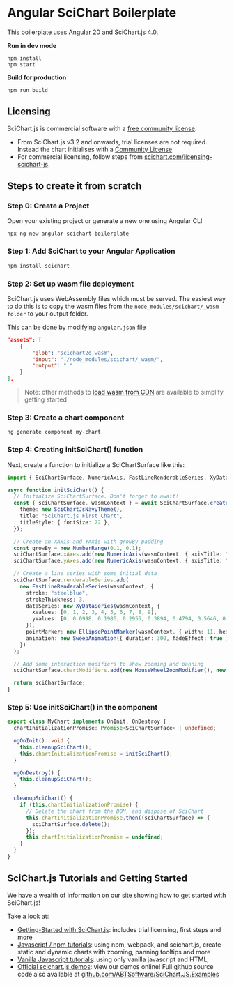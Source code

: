 # Angular SciChart Boilerplate

This boilerplate uses Angular 20 and SciChart.js 4.0.

**Run in dev mode**

```
npm install
npm start
```

**Build for production**

```
npm run build
```

## Licensing

SciChart.js is commercial software with a [free community license](https://scichart.com/community-licensing).

- From SciChart.js v3.2 and onwards, trial licenses are not required. Instead the chart initialises with a [Community License](https://scichart.com/community-licensing)
- For commercial licensing, follow steps from [scichart.com/licensing-scichart-js](https://scichart.com/licensing-scichart-js).

## Steps to create it from scratch

### Step 0: Create a Project

Open your existing project or generate a new one using Angular CLI

`npx ng new angular-scichart-boilerplate`

### Step 1: Add SciChart to your Angular Application

```bash
npm install scichart
```

### Step 2: Set up wasm file deployment

SciChart.js uses WebAssembly files which must be served. The easiest way to do this is to copy the wasm files from the `node_modules/scichart/_wasm folder` to your output folder.

This can be done by modifying `angular.json` file

```json
"assets": [
    {
        "glob": "scichart2d.wasm",
        "input": "./node_modules/scichart/_wasm/",
        "output": "."
    }
],
```

> Note: other methods to [load wasm from CDN](https://www.scichart.com/documentation/js/v4/2d-charts/surface/deploying-wasm/) are available to simplify getting started

### Step 3: Create a chart component

`ng generate component my-chart`

### Step 4: Creating initSciChart() function

Next, create a function to initialize a SciChartSurface like this:

```typescript
import { SciChartSurface, NumericAxis, FastLineRenderableSeries, XyDataSeries, EllipsePointMarker, SweepAnimation, SciChartJsNavyTheme, NumberRange, MouseWheelZoomModifier, ZoomPanModifier, ZoomExtentsModifier } from "scichart";

async function initSciChart() {
  // Initialize SciChartSurface. Don't forget to await!
  const { sciChartSurface, wasmContext } = await SciChartSurface.create("scichart-root", {
    theme: new SciChartJsNavyTheme(),
    title: "SciChart.js First Chart",
    titleStyle: { fontSize: 22 },
  });

  // Create an XAxis and YAxis with growBy padding
  const growBy = new NumberRange(0.1, 0.1);
  sciChartSurface.xAxes.add(new NumericAxis(wasmContext, { axisTitle: "X Axis", growBy }));
  sciChartSurface.yAxes.add(new NumericAxis(wasmContext, { axisTitle: "Y Axis", growBy }));

  // Create a line series with some initial data
  sciChartSurface.renderableSeries.add(
    new FastLineRenderableSeries(wasmContext, {
      stroke: "steelblue",
      strokeThickness: 3,
      dataSeries: new XyDataSeries(wasmContext, {
        xValues: [0, 1, 2, 3, 4, 5, 6, 7, 8, 9],
        yValues: [0, 0.0998, 0.1986, 0.2955, 0.3894, 0.4794, 0.5646, 0.6442, 0.7173, 0.7833],
      }),
      pointMarker: new EllipsePointMarker(wasmContext, { width: 11, height: 11, fill: "#fff" }),
      animation: new SweepAnimation({ duration: 300, fadeEffect: true }),
    })
  );

  // Add some interaction modifiers to show zooming and panning
  sciChartSurface.chartModifiers.add(new MouseWheelZoomModifier(), new ZoomPanModifier(), new ZoomExtentsModifier());

  return sciChartSurface;
}
```

### Step 5: Use initSciChart() in the component

```typescript
export class MyChart implements OnInit, OnDestroy {
  chartInitializationPromise: Promise<SciChartSurface> | undefined;

  ngOnInit(): void {
    this.cleanupSciChart();
    this.chartInitializationPromise = initSciChart();
  }

  ngOnDestroy() {
    this.cleanupSciChart();
  }

  cleanupSciChart() {
    if (this.chartInitializationPromise) {
      // Delete the chart from the DOM, and dispose of SciChart
      this.chartInitializationPromise.then((sciChartSurface) => {
        sciChartSurface.delete();
      });
      this.chartInitializationPromise = undefined;
    }
  }
}
```

## SciChart.js Tutorials and Getting Started

We have a wealth of information on our site showing how to get started with SciChart.js!

Take a look at:

- [Getting-Started with SciChart.js](https://www.scichart.com/getting-started-scichart-js): includes trial licensing, first steps and more
- [Javascript / npm tutorials](https://www.scichart.com/documentation/js/v4/get-started/tutorials-js-npm-webpack/tutorial-02-adding-series-and-data/): using npm, webpack, and scichart.js, create static and dynamic charts with zooming, panning tooltips and more
- [Vanilla Javascript tutorials](https://www.scichart.com/documentation/js/v4/get-started/tutorials-cdn/tutorial-01-using-cdn/): using only vanilla javascript and HTML,
- [Official scichart.js demos](https://scichart.com/demo/): view our demos online! Full github source code also available at [github.com/ABTSoftware/SciChart.JS.Examples](https://github.com/ABTSoftware/SciChart.JS.Examples)
